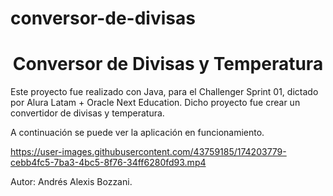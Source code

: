 # conversor-de-divisas
<h1 align="center"> Conversor de Divisas y Temperatura </h1>
Este proyecto fue realizado con Java, para el Challenger Sprint 01, dictado por Alura Latam + Oracle Next Education.
Dicho proyecto fue crear un convertidor de divisas y temperatura.

A continuación se puede ver la aplicación en funcionamiento.

https://user-images.githubusercontent.com/43759185/174203779-cebb4fc5-7ba3-4bc5-8f76-34ff6280fd93.mp4

Autor: Andrés Alexis Bozzani.
